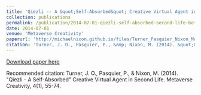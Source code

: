 ```yaml
---
title: 'Qiezli -- A &quot;Self-Absorbed&quot; Creative Virtual Agent in Second Life'
collection: publications
permalink: /publication/2014-07-01-qiezli-self-absorbed-second-life-bot
date: 2014-07-01
venue: 'Metaverse Creativity'
paperurl: 'http://michaelnixon.github.io/files/Turner_Pasquier_Nixon_Metaverse_Creativity_Qiezli_June18_2013.pdf'
citation: 'Turner, J. O., Pasquier, P., &amp; Nixon, M. (2014). &quot;Qiezli - A Self-Absorbed&quot; Creative Virtual Agent in Second Life. Metaverse Creativity, 4(1), 55-74.'
---
```


<a href='http://michaelnixon.github.io/files/Turner_Pasquier_Nixon_Metaverse_Creativity_Qiezli_June18_2013.pdf'>Download paper here</a>

Recommended citation: Turner, J. O., Pasquier, P., & Nixon, M. (2014). "Qiezli - A Self-Absorbed" Creative Virtual Agent in Second Life. Metaverse Creativity, 4(1), 55-74.